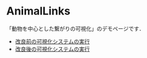 # AnimalLinks
「動物を中心とした繋がりの可視化」のデモページです．
- [改良前の可視化システムの実行](https://oecu-kozaki-lab.github.io/AnimalLinks/jp-link(before).html)
- [改良後の可視化システムの実行](https://oecu-kozaki-lab.github.io/AnimalLinks/jp-link.html)
<!-- - [英語語版の実行](https://oecu-kozaki-lab.github.io/AnimalLinks/en-link.html)-->
